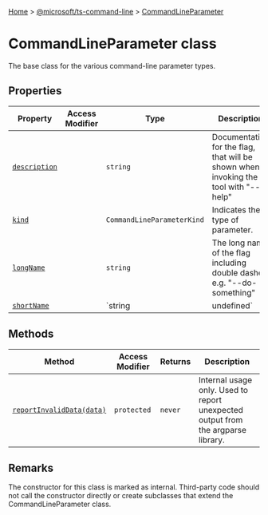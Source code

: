 [Home](./index) &gt; [@microsoft/ts-command-line](./ts-command-line.md) &gt; [CommandLineParameter](./ts-command-line.commandlineparameter.md)

# CommandLineParameter class

The base class for the various command-line parameter types.

## Properties

|  Property | Access Modifier | Type | Description |
|  --- | --- | --- | --- |
|  [`description`](./ts-command-line.commandlineparameter.description.md) |  | `string` | Documentation for the flag, that will be shown when invoking the tool with "--help" |
|  [`kind`](./ts-command-line.commandlineparameter.kind.md) |  | `CommandLineParameterKind` | Indicates the type of parameter. |
|  [`longName`](./ts-command-line.commandlineparameter.longname.md) |  | `string` | The long name of the flag including double dashes, e.g. "--do-something" |
|  [`shortName`](./ts-command-line.commandlineparameter.shortname.md) |  | `string | undefined` | An optional short name for the flag including the dash, e.g. "-d" |

## Methods

|  Method | Access Modifier | Returns | Description |
|  --- | --- | --- | --- |
|  [`reportInvalidData(data)`](./ts-command-line.commandlineparameter.reportinvaliddata.md) | `protected` | `never` | Internal usage only. Used to report unexpected output from the argparse library. |

## Remarks

The constructor for this class is marked as internal. Third-party code should not call the constructor directly or create subclasses that extend the CommandLineParameter class.

